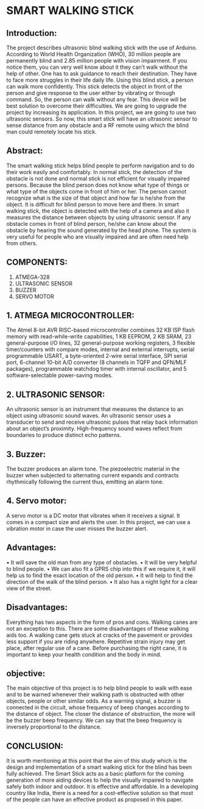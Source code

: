# **SMART WALKING STICK**

## Introduction:

The project describes ultrasonic blind walking stick with the use of Arduino. According to World Health Organization (WHO), 30 million people are permanently blind and 2.85 million people with vision impairment. If you notice them, you can very well know about it they can’t walk without the help of other. One has to ask guidance to reach their destination. They have to face more struggles in their life daily life. Using this blind stick, a person can walk more confidently. This stick detects the object in front of the person and give response to the user either by vibrating or through command. So, the person can walk without any fear. This device will be best solution to overcome their difficulties. We are going to upgrade the project by increasing its application. In this project, we are going to use two ultrasonic sensors. So now, this smart stick will have an ultrasonic sensor to sense distance from any obstacle and a RF remote using which the blind man could remotely locate his stick.

## Abstract:

The smart walking stick helps blind people to perform navigation and to do their work easily and comfortably. In normal stick, the detection of the obstacle is not done and normal stick is not efficient for visually impaired persons. Because the blind person does not know what type of things or what type of the objects come in front of him or her. The person cannot recognize what is the size of that object and how far is he/she from the object. It is difficult for blind person to move here and there. In smart walking stick, the object is detected with the help of a camera and also it measures the distance between objects by using ultrasonic sensor. If any obstacle comes in front of blind person, he/she can know about the obstacle by hearing the sound generated by the head phone. The system is very useful for people who are visually impaired and are often need help from others.

## COMPONENTS:
1. ATMEGA-328
2. ULTRASONIC SENSOR
3. BUZZER
4. SERVO MOTOR

## 1. ATMEGA MICROCONTROLLER:

The Atmel 8-bit AVR RISC-based microcontroller combines 32 KB ISP flash memory with read-while-write capabilities, 1 KB EEPROM, 2 KB SRAM, 23 general-purpose I/O lines, 32 general-purpose working registers, 3 flexible timer/counters with compare modes, internal and external interrupts, serial programmable USART, a byte-oriented 2-wire serial interface, SPI serial port, 6-channel 10-bit A/D converter (8 channels in TQFP and QFN/MLF packages), programmable watchdog timer with internal oscillator, and 5 software-selectable power-saving modes.

## 2. ULTRASONIC SENSOR:

An ultrasonic sensor is an instrument that measures the distance to an object using ultrasonic sound waves. An ultrasonic sensor uses a transducer to send and receive ultrasonic pulses that relay back information about an object’s proximity.
High-frequency sound waves reflect from boundaries to produce distinct echo patterns.

## 3. Buzzer:
The buzzer produces an alarm tone. The piezoelectric material in the buzzer when subjected to alternating current expands and contracts rhythmically following the current thus, emitting an alarm tone. 

## 4. Servo motor:
A servo motor is a DC motor that vibrates when it receives a signal. It comes in a compact size and alerts the user. In this project, we can use a vibration motor in case the user misses the buzzer alert. 

## Advantages:
•	It will save the old man from any type of obstacles.
•	It will be very helpful to blind people.
•	We can also fit a GPRS chip into this if we require it, it will help us to find the     exact location of the old person.
•	It will help to find the direction of the walk of the blind person.
•	It also has a night light for a clear view of the street.

## Disadvantages:

Everything has two aspects in the form of pros and cons. Walking canes are not an exception to this. There are some disadvantages of these walking aids too. A walking cane gets stuck at cracks of the pavement or provides less support if you are riding anywhere. Repetitive strain injury may get place, after regular use of a cane. Before purchasing the right cane, it is important to keep your health condition and the body in mind.

## objective:

The main objective of this project is to help blind people to walk with ease and to be warned whenever their walking path is obstructed with other objects, people or other similar odds. As a warning signal, a buzzer is connected in the circuit, whose frequency of beep changes according to the distance of object. The closer the distance of obstruction, the more will be the buzzer beep frequency. We can say that the beep frequency is inversely proportional to the distance.

## CONCLUSION: 

It is worth mentioning at this point that the aim of this study which is the design and implementation of a smart walking stick for the blind has been fully achieved. The Smart Stick acts as a basic platform for the coming generation of more aiding devices to help the visually impaired to navigate safely both indoor and outdoor. It is effective and affordable. In a developing country like India, there is a need for a cost-effective solution so that most of the people can have an effective product as proposed in this paper.

